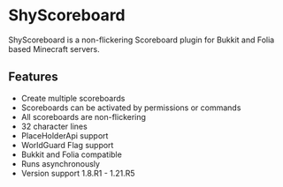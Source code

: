 # ShyScoreboard

ShyScoreboard is a non-flickering Scoreboard plugin for Bukkit and Folia based Minecraft servers.

## Features

* Create multiple scoreboards
* Scoreboards can be activated by permissions or commands
* All scoreboards are non-flickering
* 32 character lines
* PlaceHolderApi support
* WorldGuard Flag support
* Bukkit and Folia compatible
* Runs asynchronously
* Version support 1.8.R1 - 1.21.R5
